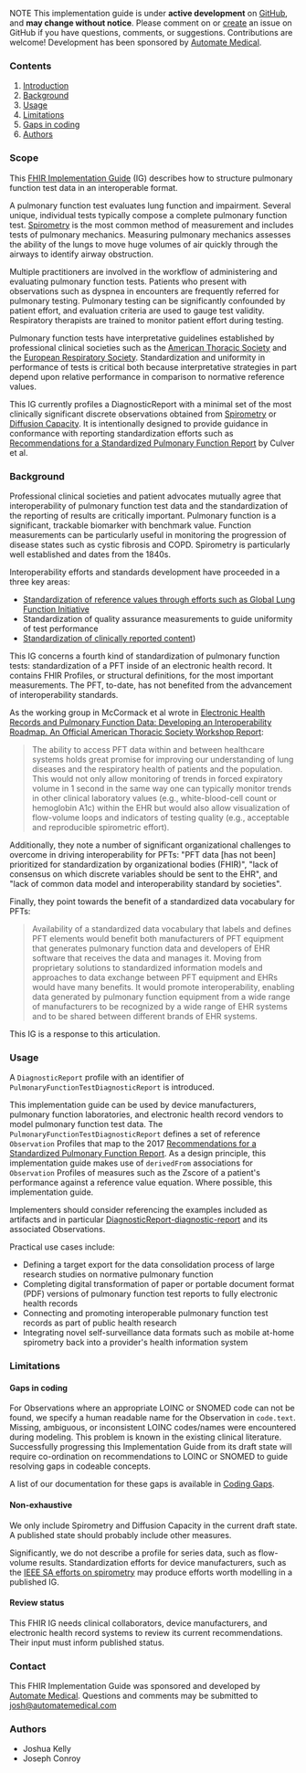 <span class="label label-danger">NOTE</span> This implementation guide is under **active development** on [GitHub](https://github.com/automate-medical/pft-ig/issues), and **may change without notice**. Please comment on or [create](https://github.com/automate-medical/pft-ig/issues/new) an issue on GitHub if you have questions, comments, or suggestions. Contributions are welcome! Development has been sponsored by [Automate Medical](https://www.automatemedical.com/).

### Contents
1. [Introduction](#introduction)
2. [Background](#background)
3. [Usage](#usage)
4. [Limitations](#limitations)
  1. [Gaps in coding](#gaps-in-observation-coding)
5. [Authors](#authors)

### Scope

This [FHIR Implementation Guide](https://www.hl7.org/fhir/implementationguide.html) (IG) describes how to structure pulmonary function test data in an interoperable format.

A pulmonary function test evaluates lung function and impairment. Several unique, individual tests typically compose a complete pulmonary function test. [Spirometry](https://en.wikipedia.org/wiki/Spirometry) is the most common method of measurement and includes tests of pulmonary mechanics. Measuring pulmonary mechanics assesses the ability of the lungs to move huge volumes of air quickly through the airways to identify airway obstruction.

Multiple practitioners are involved in the workflow of administering and evaluating pulmonary function tests. Patients who present with observations such as dyspnea in encounters are frequently referred for pulmonary testing. Pulmonary testing can be significantly confounded by patient effort, and evaluation criteria are used to gauge test validity. Respiratory therapists are trained to monitor patient effort during testing.

Pulmonary function tests have interpretative guidelines established by professional clinical societies such as the [American Thoracic Society](https://www.thoracic.org/) and the [European Respiratory Society](https://www.ersnet.org/). Standardization and uniformity in performance of tests is critical both because interpretative strategies in part depend upon relative performance in comparison to normative reference values.

This IG currently profiles a DiagnosticReport with a minimal set of the most clinically significant discrete observations obtained from [Spirometry](https://en.wikipedia.org/wiki/Spirometry) or [Diffusion Capacity](https://en.wikipedia.org/wiki/Diffusing_capacity). It is intentionally designed to provide guidance in conformance with reporting standardization efforts such as [Recommendations for a Standardized Pulmonary Function Report](https://www.thoracic.org/statements/resources/pft/standardized-pulmonary-function-report.pdf) by Culver et al.

### Background

Professional clinical societies and patient advocates mutually agree that interoperability of pulmonary function test data and the standardization of the reporting of results are critically important. Pulmonary function is a significant, trackable biomarker with benchmark value. Function measurements can be particularly useful in monitoring the progression of disease states such as cystic fibrosis and COPD. Spirometry is particularly well established and dates from the 1840s.

Interoperability efforts and standards development have proceeded in a three key areas:

* [Standardization of reference values through efforts such as Global Lung Function Initiative](https://www.ers-education.org/lrmedia/2012/pdf/266696.pdf)
* Standardization of quality assurance measurements to guide uniformity of test performance
* [Standardization of clinically reported content](https://www.thoracic.org/statements/resources/pft/standardized-pulmonary-function-report.pdf))

This IG concerns a fourth kind of standardization of pulmonary function tests: standardization of a PFT inside of an electronic health record. It contains FHIR Profiles, or structural definitions, for the most important measurements. The PFT, to-date, has not benefited from the advancement of interoperability standards.

As the working group in McCormack et al wrote in [Electronic Health Records and Pulmonary Function Data: Developing an Interoperability Roadmap. An Official American Thoracic Society Workshop Report](https://www.atsjournals.org/doi/full/10.1513/AnnalsATS.202010-1318ST):

> The ability to access PFT data within and between healthcare systems holds great promise for improving our understanding of lung diseases and the respiratory health of patients and the population. This would not only allow monitoring of trends in forced expiratory volume in 1 second in the same way one can typically monitor trends in other clinical laboratory values (e.g., white-blood-cell count or hemoglobin A1c) within the EHR but would also allow visualization of flow-volume loops and indicators of testing quality (e.g., acceptable and reproducible spirometric effort).

Additionally, they note a number of significant organizational challenges to overcome in driving interoperability for PFTs: "PFT data [has not been] prioritized for standardization by organizational bodies (FHIR)", "lack of consensus on which discrete variables should be sent to the EHR", and "lack of common data model and interoperability standard by societies".

Finally, they point towards the benefit of a standardized data vocabulary for PFTs:

> Availability of a standardized data vocabulary that labels and defines PFT elements would benefit both manufacturers of PFT equipment that generates pulmonary function data and developers of EHR software that receives the data and manages it. Moving from proprietary solutions to standardized information models and approaches to data exchange between PFT equipment and EHRs would have many benefits. It would promote interoperability, enabling data generated by pulmonary function equipment from a wide range of manufacturers to be recognized by a wide range of EHR systems and to be shared between different brands of EHR systems.

This IG is a response to this articulation.

### Usage

A `DiagnosticReport` profile with an identifier of `PulmonaryFunctionTestDiagnosticReport` is introduced.

This implementation guide can be used by device manufacturers, pulmonary function laboratories, and electronic health record vendors to model pulmonary function test data.
The `PulmonaryFunctionTestDiagnosticReport` defines a set of reference `Observation` Profiles that map to the 2017 [Recommendations for a Standardized Pulmonary Function Report](https://www.thoracic.org/statements/resources/pft/standardized-pulmonary-function-report.pdf). As a design principle, this implementation guide makes use of `derivedFrom` associations for `Observation` Profiles of measures such as the Zscore of a patient's performance against a reference value equation. Where possible, this implementation guide.

Implementers should consider referencing the examples included as artifacts and in particular [DiagnosticReport-diagnostic-report](./DiagnosticReport-diagnostic-report.html) and its associated Observations.

Practical use cases include:

* Defining a target export for the data consolidation process of large research studies on normative pulmonary function
* Completing digital transformation of paper or portable document format (PDF) versions of pulmonary function test reports to fully electronic health records
* Connecting and promoting interoperable pulmonary function test records as part of public health research
* Integrating novel self-surveillance data formats such as mobile at-home spirometry back into a provider's health information system

### Limitations

#### Gaps in coding

For Observations where an appropriate LOINC or SNOMED code can not be found, we specify a human readable name for the Observation in `code.text`. Missing, ambiguous, or inconsistent LOINC codes/names were encountered during modeling. This problem is known in the existing clinical literature. Successfully progressing this Implementation Guide from its draft state will require co-ordination on recommendations to LOINC or SNOMED to guide resolving gaps in codeable concepts.

A list of our documentation for these gaps is available in [Coding Gaps](./coding-gaps.html).

#### Non-exhaustive

We only include Spirometry and Diffusion Capacity in the current draft state. A published state should probably include other measures.

Significantly, we do not describe a profile for series data, such as flow-volume results. Standardization efforts for device manufacturers, such as the [IEEE SA efforts on spirometry](https://standards.ieee.org/project/11073-10429.html) may produce efforts worth modelling in a published IG.

#### Review status

This FHIR IG needs clinical collaborators, device manufacturers, and electronic health record systems to review its current recommendations. Their input must inform published status.

### Contact

This FHIR Implementation Guide was sponsored and developed by [Automate Medical](https://www.automatemedical.com/). Questions and comments may be submitted to [josh@automatemedical.com](mailto:josh@automatemedical.com)

### Authors

* Joshua Kelly
* Joseph Conroy
